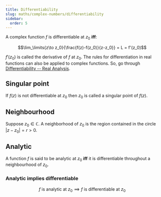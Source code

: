 ```yaml
---
title: Differentiability
slug: maths/complex-numbers/differentiability
sidebar:
  order: 5
---
```


A complex function $f$ is differentiable at $z_0$ **iff**:

```math
\lim_\limits{z\to z_0}{\frac{f(z)-f(z_0)}{z-z_0}} = L = f'(z_0)
```

$f'(z_0)$ is called the derivative of $f$ at $z_0$. The rules for
differentiation in real functions can also be applied to complex functions. So,
go through
[Differentiability -- Real Analysis](/maths/real-analysis/differentiability/).

## Singular point

If $f(z)$ is not differentiable at $z_0$ then $z_0$ is called a singular point
of $f(z)$.

## Neighbourhood

Suppose $z_0 \in \mathbb{C}$. A neighborhood of $z_0$ is the region contained in
the circle $|z − z_0| = r \gt 0$.

## Analytic

A function $f$ is said to be analytic at $z_0$ **iff** it is differentiable
throughout a neighbourhood of $z_0$.

### Analytic implies differentiable

```math
f \text{ is analytic at } z_0 \implies f \text{ is differentiable at } z_0
```
